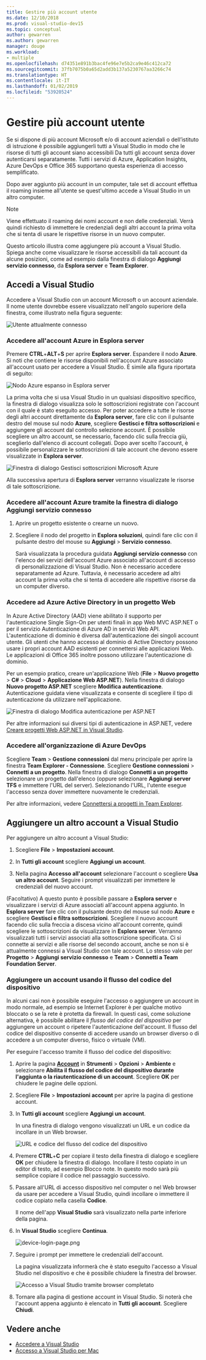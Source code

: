 ```yaml
---
title: Gestire più account utente
ms.date: 12/10/2018
ms.prod: visual-studio-dev15
ms.topic: conceptual
author: gewarren
ms.author: gewarren
manager: douge
ms.workload:
- multiple
ms.openlocfilehash: d74351e891b3bac4fe96e7e5b2ca9e46c412ca72
ms.sourcegitcommit: 37fb7075b0a65d2add3b137a5230767aa3266c74
ms.translationtype: HT
ms.contentlocale: it-IT
ms.lasthandoff: 01/02/2019
ms.locfileid: "53920524"
---
```

# <a name="work-with-multiple-user-accounts"></a>Gestire più account utente

Se si dispone di più account Microsoft e/o di account aziendali o dell’istituto di istruzione è possibile aggiungerli tutti a Visual Studio in modo che le risorse di tutti gli account siano accessibili Da tutti gli account senza dover autenticarsi separatamente. Tutti i servizi di Azure, Application Insights, Azure DevOps e Office 365 supportano questa esperienza di accesso semplificato.

Dopo aver aggiunto più account in un computer, tale set di account effettua il roaming insieme all'utente se quest'ultimo accede a Visual Studio in un altro computer.

> [!NOTE]
> Viene effettuato il roaming dei nomi account e non delle credenziali. Verrà quindi richiesto di immettere le credenziali degli altri account la prima volta che si tenta di usare le rispettive risorse in un nuovo computer.

Questo articolo illustra come aggiungere più account a Visual Studio. Spiega anche come visualizzare le risorse accessibili da tali account da alcune posizioni, come ad esempio dalla finestra di dialogo **Aggiungi servizio connesso**, da **Esplora server** e **Team Explorer**.

## <a name="sign-in-to-visual-studio"></a>Accedi a Visual Studio

Accedere a Visual Studio con un account Microsoft o un account aziendale. Il nome utente dovrebbe essere visualizzato nell'angolo superiore della finestra, come illustrato nella figura seguente:

![Utente attualmente connesso](../ide/media/vs2015_username.png)

### <a name="access-your-azure-account-in-server-explorer"></a>Accedere all'account Azure in Esplora server

Premere **CTRL**+**ALT**+**S** per aprire **Esplora server**. Espandere il nodo **Azure**. Si noti che contiene le risorse disponibili nell'account Azure associato all'account usato per accedere a Visual Studio. È simile alla figura riportata di seguito:

![Nodo Azure espanso in Esplora server](../ide/media/work-with-multiple-user-accounts/server-explorer.png)

La prima volta che si usa Visual Studio in un qualsiasi dispositivo specifico, la finestra di dialogo visualizza solo le sottoscrizioni registrate con l'account con il quale è stato eseguito accesso. Per poter accedere a tutte le risorse degli altri account direttamente da **Esplora server**, fare clic con il pulsante destro del mouse sul nodo **Azure**, scegliere **Gestisci e filtra sottoscrizioni** e aggiungere gli account dal controllo selezione account. È possibile scegliere un altro account, se necessario, facendo clic sulla freccia giù, sceglierlo dall'elenco di account collegati. Dopo aver scelto l'account, è possibile personalizzare le sottoscrizioni di tale account che devono essere visualizzate in **Esplora server**.

![Finestra di dialogo Gestisci sottoscrizioni Microsoft Azure](../ide/media/vs2015_manage_subs.png)

Alla successiva apertura di **Esplora server** verranno visualizzate le risorse di tale sottoscrizione.

### <a name="access-your-azure-account-via-add-connected-service-dialog"></a>Accedere all'account Azure tramite la finestra di dialogo Aggiungi servizio connesso

1. Aprire un progetto esistente o crearne un nuovo.

1. Scegliere il nodo del progetto in **Esplora soluzioni**, quindi fare clic con il pulsante destro del mouse su **Aggiungi** > **Servizio connesso**.

   Sarà visualizzata la procedura guidata **Aggiungi servizio connesso** con l'elenco dei servizi dell'account Azure associato all'account di accesso di personalizzazione di Visual Studio. Non è necessario accedere separatamente ad Azure. Tuttavia, è necessario accedere ad altri account la prima volta che si tenta di accedere alle rispettive risorse da un computer diverso.

### <a name="access-azure-active-directory-in-a-web-project"></a>Accedere ad Azure Active Directory in un progetto Web

In Azure Active Directory (AAD) viene abilitato il supporto per l'autenticazione Single Sign-On per utenti finali in app Web MVC ASP.NET o per il servizio Autenticazione di Azure AD in servizi Web API. L'autenticazione di dominio è diversa dall'autenticazione dei singoli account utente. Gli utenti che hanno accesso al dominio di Active Directory possono usare i propri account AAD esistenti per connettersi alle applicazioni Web. Le applicazioni di Office 365 inoltre possono utilizzare l'autenticazione di dominio.

Per un esempio pratico, creare un'applicazione Web (**File** > **Nuovo progetto** > **C#** > **Cloud** > **Applicazione Web ASP.NET**). Nella finestra di dialogo **Nuovo progetto ASP.NET** scegliere **Modifica autenticazione**. Autenticazione guidata viene visualizzata e consente di scegliere il tipo di autenticazione da utilizzare nell'applicazione.

![Finestra di dialogo Modifica autenticazione per ASP.NET](../ide/media/vs2015_change_authentication.png)

Per altre informazioni sui diversi tipi di autenticazione in ASP.NET, vedere [Creare progetti Web ASP.NET in Visual Studio](/aspnet/visual-studio/overview/2013/creating-web-projects-in-visual-studio#authentication-methods).

### <a name="access-your-azure-devops-organization"></a>Accedere all'organizzazione di Azure DevOps

Scegliere **Team** > **Gestione connessioni** dal menu principale per aprire la finestra **Team Explorer - Connessione**. Scegliere **Gestione connessioni** > **Connetti a un progetto**. Nella finestra di dialogo **Connetti a un progetto** selezionare un progetto dall'elenco (oppure selezionare **Aggiungi server TFS** e immettere l'URL del server). Selezionando l'URL, l'utente esegue l'accesso senza dover immettere nuovamente le credenziali.

Per altre informazioni, vedere [Connettersi a progetti in Team Explorer](connect-team-project.md).

## <a name="add-an-additional-account-to-visual-studio"></a>Aggiungere un altro account a Visual Studio

Per aggiungere un altro account a Visual Studio:

1. Scegliere **File** > **Impostazioni account**.

1. In **Tutti gli account** scegliere **Aggiungi un account**.

1. Nella pagina **Accesso all'account** selezionare l'account o scegliere **Usa un altro account**. Seguire i prompt visualizzati per immettere le credenziali del nuovo account.

(Facoltativo) A questo punto è possibile passare a **Esplora server** e visualizzare i servizi di Azure associati all'account appena aggiunto. In **Esplora server** fare clic con il pulsante destro del mouse sul nodo **Azure** e scegliere **Gestisci e filtra sottoscrizioni**. Scegliere il nuovo account facendo clic sulla freccia a discesa vicino all'account corrente, quindi scegliere le sottoscrizioni da visualizzare in **Esplora server**. Verranno visualizzati tutti i servizi associati alla sottoscrizione specificata. Ci si connette ai servizi e alle risorse del secondo account, anche se non si è attualmente connessi a Visual Studio con tale account. Lo stesso vale per **Progetto** > **Aggiungi servizio connesso** e **Team** > **Connetti a Team Foundation Server**.

### <a name="add-an-account-using-device-code-flow"></a>Aggiungere un account usando il flusso del codice del dispositivo

In alcuni casi non è possibile eseguire l'accesso o aggiungere un account in modo normale, ad esempio se Internet Explorer è per qualche motivo bloccato o se la rete è protetta da firewall. In questi casi, come soluzione alternativa, è possibile abilitare il *flusso del codice del dispositivo* per aggiungere un account o ripetere l'autenticazione dell'account. Il flusso del codice del dispositivo consente di accedere usando un browser diverso o di accedere a un computer diverso, fisico o virtuale (VM).

Per eseguire l'accesso tramite il flusso del codice del dispositivo:

1. Aprire la pagina [**Account**](reference/accounts-environment-options-dialog-box.md) in **Strumenti** > **Opzioni** > **Ambiente** e selezionare **Abilita il flusso del codice del dispositivo durante l'aggiunta o la riautenticazione di un account**. Scegliere **OK** per chiudere le pagine delle opzioni.

1. Scegliere **File** > **Impostazioni account** per aprire la pagina di gestione account.

1. In **Tutti gli account** scegliere **Aggiungi un account**.

   In una finestra di dialogo vengono visualizzati un URL e un codice da incollare in un Web browser.

   ![URL e codice del flusso del codice del dispositivo](media/work-with-multiple-user-accounts/device-login-code.png)

1. Premere **CTRL**+**C** per copiare il testo della finestra di dialogo e scegliere **OK** per chiudere la finestra di dialogo. Incollare il testo copiato in un editor di testo, ad esempio Blocco note. In questo modo sarà più semplice copiare il codice nel passaggio successivo.

1. Passare all'URL di accesso dispositivo nel computer o nel Web browser da usare per accedere a Visual Studio, quindi incollare o immettere il codice copiato nella casella **Codice**.

   Il nome dell'app **Visual Studio** sarà visualizzato nella parte inferiore della pagina.

1. In **Visual Studio** scegliere **Continua**.

   ![device-login-page.png](media/work-with-multiple-user-accounts/device-login-page.png)

1. Seguire i prompt per immettere le credenziali dell'account.

   La pagina visualizzata informerà che è stato eseguito l'accesso a Visual Studio nel dispositivo e che è possibile chiudere la finestra del browser.

   ![Accesso a Visual Studio tramite browser completato](media/work-with-multiple-user-accounts/sign-in-browser-complete.png)

1. Tornare alla pagina di gestione account in Visual Studio. Si noterà che l'account appena aggiunto è elencato in **Tutti gli account**. Scegliere **Chiudi**.

## <a name="see-also"></a>Vedere anche

- [Accedere a Visual Studio](signing-in-to-visual-studio.md)
- [Accesso a Visual Studio per Mac](/visualstudio/mac/signing-in)
